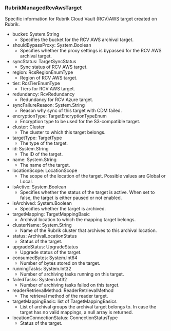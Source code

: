 ### RubrikManagedRcvAwsTarget
Specific information for Rubrik Cloud Vault (RCV)AWS target created on Rubrik.

- bucket: System.String
  - Specifies the bucket for the RCV AWS archival target.
- shouldBypassProxy: System.Boolean
  - Specifies whether the proxy settings is bypassed for  the RCV AWS archival target.
- syncStatus: TargetSyncStatus
  - Sync status of RCV AWS target.
- region: RcsRegionEnumType
  - Region of RCV AWS target.
- tier: RcsTierEnumType
  - Tiers for RCV AWS target.
- redundancy: RcvRedundancy
  - Redundancy for RCV Azure target.
- syncFailureReason: System.String
  - Reason why sync of this target with CDM failed.
- encryptionType: TargetEncryptionTypeEnum
  - Encryption type to be used for the S3-compatible target.
- cluster: Cluster
  - The cluster to which this target belongs.
- targetType: TargetType
  - The type of the target.
- id: System.String
  - The ID of the target.
- name: System.String
  - The name of the target.
- locationScope: LocationScope
  - The scope of the location of the target. Possible values are Global or Local.
- isActive: System.Boolean
  - Specifies whether the status of the target is active. When set to false, the target is either paused or not enabled.
- isArchived: System.Boolean
  - Specifies whether the target is archived.
- targetMapping: TargetMappingBasic
  - Archival location to which the mapping target belongs.
- clusterName: System.String
  - Name of the Rubrik cluster that archives to this archival location.
- status: ArchivalLocationStatus
  - Status of the target.
- upgradeStatus: UpgradeStatus
  - Upgrade status of the target.
- consumedBytes: System.Int64
  - Number of bytes stored on the target.
- runningTasks: System.Int32
  - Number of archiving tasks running on this target.
- failedTasks: System.Int32
  - Number of archiving tasks failed on this target.
- readerRetrievalMethod: ReaderRetrievalMethod
  - The retrieval method of the reader target.
- targetMappingBasic: list of TargetMappingBasics
  - List of archival groups the archival target belongs to. In case the target has no valid mappings, a null array is returned.
- locationConnectionStatus: ConnectionStatusType
  - Status of the target.
